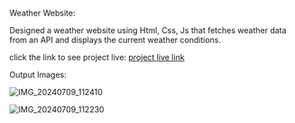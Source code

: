 Weather Website:

Designed  a weather website using Html, Css, Js that fetches weather data from an API and displays the current weather conditions.

click the link to see project live:
[project live link](https://lavanyamargam.github.io/Bharath_internship_Webdevelopement_Weather_website/)

Output Images:

![IMG_20240709_112410](https://github.com/Lavanyamargam/Bharath_internship_Webdevelopement_Weather_website/assets/168348809/fc931ccf-6899-4263-ac24-72e8172847ed)




![IMG_20240709_112230](https://github.com/Lavanyamargam/Bharath_internship_Webdevelopement_Weather_website/assets/168348809/99250be1-7698-4f7e-8104-de8b1a7ad814)
